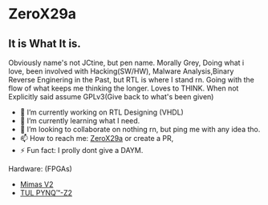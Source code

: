 # ZeroX29a
## It is What It is. 

Obviously name's not JCtine, but pen name. Morally Grey, Doing what i love, been involved with Hacking(SW/HW), Malware Analysis,Binary Reverse Enginering in the Past, but RTL is where I stand rn.
Going with the flow of what keeps me thinking the longer. Loves to THINK. When not Explicitly said assume GPLv3(Give back to what's been given)



- 🔭 I’m currently working on RTL Designing (VHDL)
- 🌱 I’m currently learning what I need.
- 👯 I’m looking to collaborate on nothing rn, but ping me with any idea tho.
- 📫 How to reach me: [ZeroX29a](https://t.me/zerox29a) or create a PR,
- ⚡ Fun fact: I prolly dont give a DAYM.


Hardware: (FPGAs)

 * [Mimas V2](https://numato.com/product/mimas-v2-spartan-6-fpga-development-board-with-ddr-sdram/)
 * [TUL PYNQ™-Z2](https://www.tulembedded.com/FPGA/ProductsPYNQ-Z2.html)
